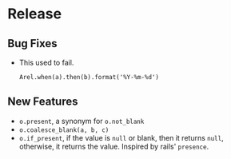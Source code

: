 # Release

## Bug Fixes

- This used to fail.
  ```
  Arel.when(a).then(b).format('%Y-%m-%d')
  ```

## New Features

- `o.present`, a synonym for `o.not_blank`
- `o.coalesce_blank(a, b, c)`
- `o.if_present`, if the value is `null` or blank, then it returns `null`,
  otherwise, it returns the value.  Inspired by rails' `presence`.
